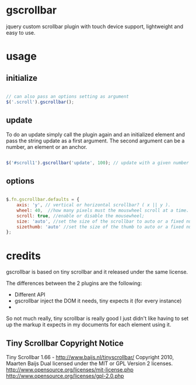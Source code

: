 
# gscrollbar

jquery custom scrollbar plugin with touch device support, lightweight and easy to use.

# usage

## initialize

```javascript

// can also pass an options setting as argument
$('.scroll').gscrollbar();

```
## update

To do an update simply call the plugin again and an initialized element and pass the string  update as a first argument.
The second argument can be a number, an element or an anchor.

```javascript

$('#scroll1').gscrollbar('update', 100); // update with a given number

```

## options

```javascript

$.fn.gscrollbar.defaults = {
    axis: 'y', // vertical or horizontal scrollbar? ( x || y ).
    wheel: 40,  //how many pixels must the mouswheel scroll at a time.
    scroll: true, //enable or disable the mousewheel;
    size: 'auto', //set the size of the scrollbar to auto or a fixed number.
    sizethumb: 'auto' //set the size of the thumb to auto or a fixed number.
};

```

# credits

gscrollbar is based on tiny scrollbar and it released under the same license.

The differences between the 2 plugins  are the following:

* Different API
* gscrollbar inject the DOM it needs, tiny expects it (for every instance)
* 

So not much really, tiny scrollbar is really good I just didn't like having to set up the markup it expects in my documents for each element using it.

## Tiny Scrollbar Copyright Notice

Tiny Scrollbar 1.66 - http://www.baijs.nl/tinyscrollbar/
Copyright 2010, Maarten Baijs
Dual licensed under the MIT or GPL Version 2 licenses.
http://www.opensource.org/licenses/mit-license.php
http://www.opensource.org/licenses/gpl-2.0.php
